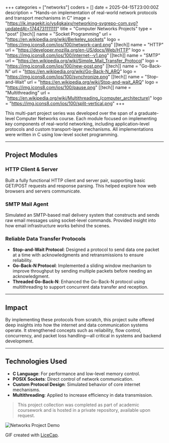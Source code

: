 +++
categories = ["networks"]
coders = []
date = 2025-04-15T23:00:00Z
description = "Hands-on implementation of real-world network protocols and transport mechanisms in C"
image = "https://ik.imagekit.io/ys4gkaixy/networking-svgrepo-com.svg?updatedAt=1744731111111"
title = "Computer Networks Projects"
type = "post"
[[tech]]
name = "Socket Programming"
url = "https://en.wikipedia.org/wiki/Berkeley_sockets"
logo = "https://img.icons8.com/ios/100/network-card.png"
[[tech]]
name = "HTTP"
url = "https://developer.mozilla.org/en-US/docs/Web/HTTP"
logo = "https://img.icons8.com/ios/100/internet--v1.png"
[[tech]]
name = "SMTP"
url = "https://en.wikipedia.org/wiki/Simple_Mail_Transfer_Protocol"
logo = "https://img.icons8.com/ios/100/new-post.png"
[[tech]]
name = "Go-Back-N"
url = "https://en.wikipedia.org/wiki/Go-Back-N_ARQ"
logo = "https://img.icons8.com/ios/100/synchronize.png"
[[tech]]
name = "Stop-and-Wait"
url = "https://en.wikipedia.org/wiki/Stop-and-wait_ARQ"
logo = "https://img.icons8.com/ios/100/pause.png"
[[tech]]
name = "Multithreading"
url = "https://en.wikipedia.org/wiki/Multithreading_(computer_architecture)"
logo = "https://img.icons8.com/ios/100/split-vertical.png"
+++

This multi-part project series was developed over the span of a graduate-level Computer Networks course. Each module focused on implementing key components of real-world networking, including application-level protocols and custom transport-layer mechanisms. All implementations were written in C using low-level socket programming.

---

## Project Modules

### HTTP Client & Server
Built a fully functional HTTP client and server pair, supporting basic GET/POST requests and response parsing. This helped explore how web browsers and servers communicate.

### SMTP Mail Agent
Simulated an SMTP-based mail delivery system that constructs and sends raw email messages using socket-level commands. Provided insight into how email infrastructure works behind the scenes.

### Reliable Data Transfer Protocols

- **Stop-and-Wait Protocol**: Designed a protocol to send data one packet at a time with acknowledgments and retransmissions to ensure reliability.
- **Go-Back-N Protocol**: Implemented a sliding window mechanism to improve throughput by sending multiple packets before needing an acknowledgment.
- **Threaded Go-Back-N**: Enhanced the Go-Back-N protocol using multithreading to support concurrent data transfer and reception.

---

## Impact

By implementing these protocols from scratch, this project suite offered deep insights into how the internet and data communication systems operate. It strengthened concepts such as reliability, flow control, concurrency, and packet loss handling—all critical in systems and backend development.

---

## Technologies Used

- **C Language**: For performance and low-level memory control.
- **POSIX Sockets**: Direct control of network communication.
- **Custom Protocol Design**: Simulated behavior of core internet mechanisms.
- **Multithreading**: Applied to increase efficiency in data transmission.

> This project collection was completed as part of academic coursework and is hosted in a private repository, available upon request.

![Networks Project Demo](/images/acquire_game.gif)

GIF created with [LiceCap](http://www.cockos.com/licecap/).

